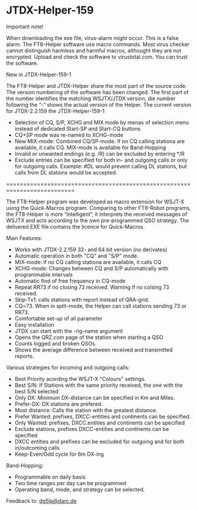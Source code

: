 # JTDX-Helper-159

Important note!

When downloading the exe file, virus-alarm might occur. This is a false alarm. The FT8-Helper software use macro commands. Most virus checker cannot distinguish harmless and harmful macros, althought they are not encrypted. Upload and check the software to virustotal.com. You can trust the software.

New in JTDX-Helper-159-1

The FT8-Helper and JTDX-Helper share the most part of the source code. The version numbering of the software has been changed. The first part of the number identifies the matching WSJTX/JTDX version, die number following the “-“ shows the actual version of the Helper. The current version for JTDX-2.2.159 the JTDX-Helper-159-1

- Selection of CQ, S/P, XCHG and MIX mode by menas of selection menu instead of dedicated Start-SP and Start-CQ buttons
- CQ+SP mode was re-named to XCHG-mode
- New MIX-mode: Combined CQ/SP-mode. If no CQ calling stationa are available, it calls CQ. MIX-mode is available for Band-Hopping
- Invalid or unwanted endings (e.g. /R) can be excluded by entering */R
- Exclude entries can be specified for both in- and outgoing calls or only for outgoing calls. Example: #DL would prevent calling DL stations, but calls from DL stations would be accepted.

==========================================================================

The FT8-Helper program was developed as macro extension for WSJT-X using the Quick-Macros program. Comparing to other FT8-Robot programs, the FT8-Helper is more “intelligent”, it interprets the received messages of WSJTX and acts according to the own pre-programmed QSO strategy. The delivered EXE file contains the licence for Quick-Macros.

Main Features:

- Works with JTDX-2.2.159 32- and 64 bit version (no derivates)
- Automatic operation in both "CQ" and "S/P" mode.
- MIX-mode: If no CQ calling stationa are available, it calls CQ
- XCHG-mode: Changes between CQ and S/P automatically with programmable intervals
- Automatic find of free frequency in CQ-mode
- Repeat RR73 if no closing 73 received. Warning if no colsing 73 received.
- Skip-Tx1: calls stations with report instead of QRA-grid.
- CQ=73. When in split-mode, the Helper can call stations sending 73 or RR73.
- Comfortable set-up of all parameter
- Easy installation
- JTDX can start with the -rig-name argument
- Opens the QRZ.com page of the station when starting a QSO
- Counts logged and broken QSOs.
- Shows the average difference between received and transmitted reports.

Various strategies for incoming and outgoing calls:

- Best Priority acording the WSJT-X "Colours" settings.
- Best S/N: If Stations with the same priority received, the one with the best S/N selected
- Only DX: Minimum DX-distance can be specified in Km and Miles.
- Prefer-DX: DX stations are prefered.
- Most distance: Calls the station with the greatest distance.
- Prefer Wanted: prefixes, DXCC-entities and continents can be specified.
- Only Wanted: prefixes, DXCC.entities and continents can be specified
- Exclude stations, prefixes DXCC-entities and continents can be specified
- DXCC entities and prefixes can be excluded for outgoing and for both in/outcoming calls
- Keep-Even/Odd cycle for 6m DX-ing

Band-Hopping:

 - Programmable on daily basis
 - Two time ranges per day can be programmed
 - Operating band, mode, and strategy can be selected.

Feedback to: dg5lp@darc.de
